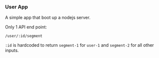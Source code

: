 ### User App

A simple app that boot up a nodejs server.

Only 1 API end point:

```
/user/:id/segment
```

`:id` is hardcoded to return `segment-1` for `user-1` and `segment-2` for all other inputs. 
